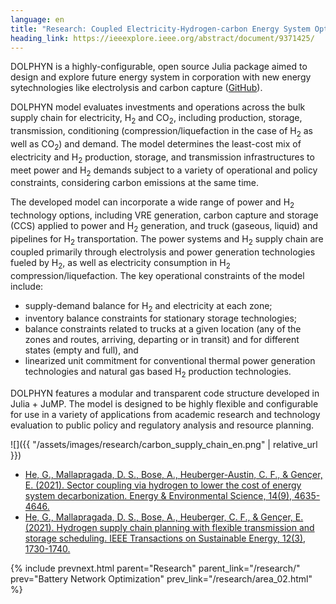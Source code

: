 ```yaml
---
language: en
title: "Research: Coupled Electricity-Hydrogen-carbon Energy System Optimization"
heading_link: https://ieeexplore.ieee.org/abstract/document/9371425/
---
```

DOLPHYN is a highly-configurable, open source Julia package aimed to design and explore future energy system in corporation with new energy sytechnologies like electrolysis and carbon capture ([GitHub](https://github.com/macroenergy/DOLPHYN)).

DOLPHYN model evaluates investments and operations across the bulk supply chain for electricity, H<sub>2</sub> and CO<sub>2</sub>, including production, storage, transmission, conditioning (compression/liquefaction in the case of H<sub>2</sub> as well as CO<sub>2</sub>) and demand. The model determines the least-cost mix of electricity and H<sub>2</sub> production, storage, and transmission infrastructures to meet power and H<sub>2</sub> demands subject to a variety of operational and policy constraints, considering carbon emissions at the same time.

The developed model can incorporate a wide range of power and H<sub>2</sub> technology options, including VRE generation, carbon capture and storage (CCS) applied to power and H<sub>2</sub> generation, and truck (gaseous, liquid) and pipelines for H<sub>2</sub> transportation. The power systems and H<sub>2</sub> supply chain are coupled primarily through electrolysis and power generation technologies fueled by H<sub>2</sub>, as well as electricity consumption in H<sub>2</sub> compression/liquefaction. The key operational constraints of the model include:

- supply-demand balance for H<sub>2</sub> and electricity at each zone;
- inventory balance constraints for stationary storage technologies;
- balance constraints related to trucks at a given location (any of the zones and routes, arriving, departing or in transit) and for different states (empty and full), and
- linearized unit commitment for conventional thermal power generation technologies and natural gas based H<sub>2</sub> production technologies.

DOLPHYN features a modular and transparent code structure developed in Julia + JuMP. The model is designed to be highly flexible and configurable for use in a variety of applications from academic research and technology evaluation to public policy and regulatory analysis and resource planning.

![]({{ "/assets/images/research/carbon_supply_chain_en.png" | relative_url }})

- [He, G., Mallapragada, D. S., Bose, A., Heuberger-Austin, C. F., & Gençer, E. (2021). Sector coupling via hydrogen to lower the cost of energy system decarbonization. Energy & Environmental Science, 14(9), 4635-4646.](https://pubs.rsc.org/en/content/articlehtml/2021/ee/d1ee00627d)
- [He, G., Mallapragada, D. S., Bose, A., Heuberger, C. F., & Gençer, E. (2021). Hydrogen supply chain planning with flexible transmission and storage scheduling. IEEE Transactions on Sustainable Energy, 12(3), 1730-1740.](https://ieeexplore.ieee.org/abstract/document/9371425)

{% include prevnext.html parent="Research" parent_link="/research/" prev="Battery Network Optimization" prev_link="/research/area_02.html" %}